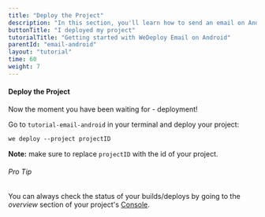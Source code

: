 ```yaml
---
title: "Deploy the Project"
description: "In this section, you'll learn how to send an email on Android using the WeDeploy API Client."
buttonTitle: "I deployed my project"
tutorialTitle: "Getting started with WeDeploy Email on Android"
parentId: "email-android"
layout: "tutorial"
time: 60
weight: 7
---
```


#### Deploy the Project

Now the moment you have been waiting for - deployment!

Go to `tutorial-email-android` in your terminal and deploy your project:

```xml
we deploy --project projectID
```

**Note:** make sure to replace `projectID` with the id of your project.

<aside>

###### <span class="icon-16-star"></span> Pro Tip

You can always check the status of your builds/deploys by going to the _overview_ section of your project's <a href="https://console.wedeploy.com" target="_blank">Console</a>.

</aside>
